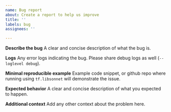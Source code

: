 ```yaml
---
name: Bug report
about: Create a report to help us improve
title: ''
labels: bug
assignees: ''

---
```


**Describe the bug**
A clear and concise description of what the bug is.

**Logs**
Any error logs indicating the bug. Please share debug logs as well (`--loglevel debug`).

**Minimal reproducible example**
Example code snippet, or github repo where running using `tf.libsonnet` will demonstrate the issue.

**Expected behavior**
A clear and concise description of what you expected to happen.

**Additional context**
Add any other context about the problem here.
